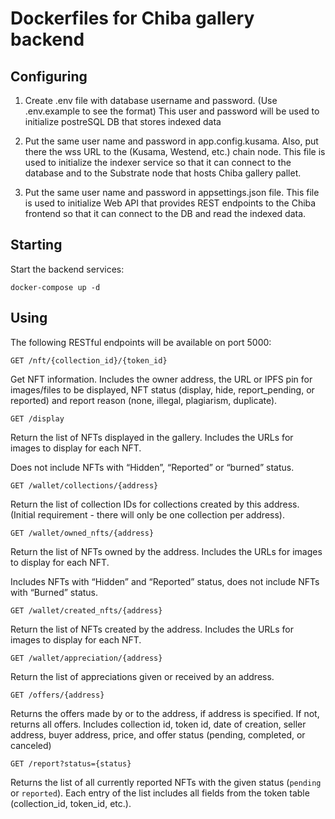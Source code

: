 # Dockerfiles for Chiba gallery backend

## Configuring

1. Create .env file with database username and password. (Use .env.example to see the format) This user and password will be used to initialize postreSQL DB that stores indexed data

2. Put the same user name and password in app.config.kusama. Also, put there the wss URL to the (Kusama, Westend, etc.) chain node. This file is used to initialize the indexer service so that it can connect to the database and to the Substrate node that hosts Chiba gallery pallet.

3. Put the same user name and password in appsettings.json file. This file is used to initialize Web API that provides REST endpoints to the Chiba frontend so that it can connect to the DB and read the indexed data.

## Starting

Start the backend services:

```
docker-compose up -d
```

## Using 

The following RESTful endpoints will be available on port 5000:

`GET /nft/{collection_id}/{token_id}`

Get NFT information. Includes the owner address, the URL or IPFS pin for images/files to be displayed, NFT status (display, hide, report_pending, or reported) and report reason (none, illegal, plagiarism, duplicate).

`GET /display`

Return the list of NFTs displayed in the gallery. Includes the URLs for images to display for each NFT.

Does not include NFTs with “Hidden”, “Reported” or “burned” status.

`GET /wallet/collections/{address}`

Return the list of collection IDs for collections created by this address. (Initial requirement - there will only be one collection per address).

`GET /wallet/owned_nfts/{address}`

Return the list of NFTs owned by the address. Includes the URLs for images to display for each NFT.

Includes NFTs with “Hidden” and “Reported” status, does not include NFTs with “Burned” status.

`GET /wallet/created_nfts/{address}`

Return the list of NFTs created by the address. Includes the URLs for images to display for each NFT.

`GET /wallet/appreciation/{address}`

Return the list of appreciations given or received by an address.

`GET /offers/{address}`

Returns the offers made by or to the address, if address is specified. If not, returns all offers. Includes collection id, token id, date of creation, seller address, buyer address, price, and offer status (pending, completed, or canceled) 

`GET /report?status={status}`

Returns the list of all currently reported NFTs with the given status (`pending` or `reported`). Each entry of the list includes all fields from the token table (collection_id, token_id, etc.).
